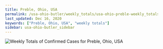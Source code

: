 ```yaml
---
title: Preble, Ohio, USA
permalink: /usa-ohio-butler/weekly_totals/usa-ohio-preble-weekly_totals.html
last_updated: Dec 16, 2020
keywords: ["Preble, Ohio, USA", "weekly totals"]
sidebar: usa-ohio-butler_sidebar
---
```


![Weekly Totals of Confirmed Cases for Preble, Ohio, USA](/covid_tracker/images/graphs/usa-ohio-preble-weekly_totals_graph.png)
